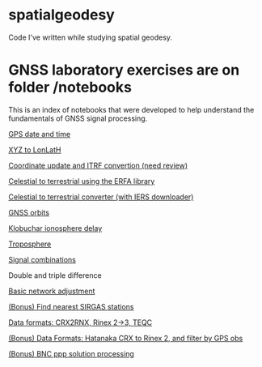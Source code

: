 # spatialgeodesy
Code I've written while studying spatial geodesy.


# GNSS laboratory exercises are on folder /notebooks

This is an index of notebooks that were developed to help understand the fundamentals of GNSS signal processing.

[GPS date and time](https://github.com/mauriciodev/spatialgeodesy/blob/main/notebooks/gps_time.ipynb)

[XYZ to LonLatH](https://github.com/mauriciodev/spatialgeodesy/blob/main/notebooks/latlon2xyz.ipynb)

[Coordinate update and ITRF convertion (need review)](https://github.com/mauriciodev/spatialgeodesy/blob/main/notebooks/CoordinatesUpdate.ipynb)

[Celestial to terrestrial using the ERFA library](https://github.com/mauriciodev/spatialgeodesy/blob/main/notebooks/celestial_to_terrestrial.ipynb)

[Celestial to terrestrial converter (with IERS downloader)](https://github.com/mauriciodev/spatialgeodesy/blob/main/notebooks/celestial.ipynb)

[GNSS orbits](https://github.com/mauriciodev/spatialgeodesy/blob/main/notebooks/Orbitas.ipynb)

[Klobuchar ionosphere delay](https://github.com/mauriciodev/spatialgeodesy/blob/main/notebooks/Klobuchar.ipynb)

[Troposphere](https://github.com/mauriciodev/spatialgeodesy/blob/main/notebooks/troposphere.ipynb)

[Signal combinations](https://github.com/mauriciodev/spatialgeodesy/blob/main/notebooks/signal_combinations.ipynb)

Double and triple difference

[Basic network adjustment](https://github.com/mauriciodev/spatialgeodesy/blob/main/notebooks/basic_gnss_adjustment.ipynb)

[(Bonus) Find nearest SIRGAS stations](https://github.com/mauriciodev/spatialgeodesy/blob/main/notebooks/rbmc_network.ipynb)

[Data formats: CRX2RNX, Rinex 2->3, TEQC](https://github.com/mauriciodev/spatialgeodesy/blob/main/notebooks/rinex_3to2.ipynb)

[(Bonus) Data Formats: Hatanaka CRX to Rinex 2, and filter by GPS obs](https://github.com/mauriciodev/spatialgeodesy/blob/main/notebooks/crx2rnx.ipynb)

[(Bonus) BNC ppp solution processing](https://github.com/mauriciodev/spatialgeodesy/blob/main/notebooks/bnc_ppp.ipynb)
